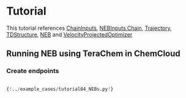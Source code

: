 # Tutorial
This tutorial references [ChainInputs](https://mtzgroup.github.io/neb-dynamics/inputs), [NEBInputs](inputs),[Chain](https://mtzgroup.github.io/neb-dynamics/chain/), [Trajectory](https://mtzgroup.github.io/neb-dynamics/trajectory/), [TDStructure](https://mtzgroup.github.io/neb-dynamics/tdstructure/), [NEB](https://mtzgroup.github.io/neb-dynamics/neb/) and [VelocityProjectedOptimizer](https://mtzgroup.github.io/neb-dynamics/vpo)

## Running NEB using TeraChem in ChemCloud

### Create endpoints
```

```

```python
{!../example_cases/tutorial04_NEBs.py!}
```


<!-- ```python
{!../scripts/create_msmep_from_endpoints.py!}
```

::: neb_dynamics.Chain.Chain -->